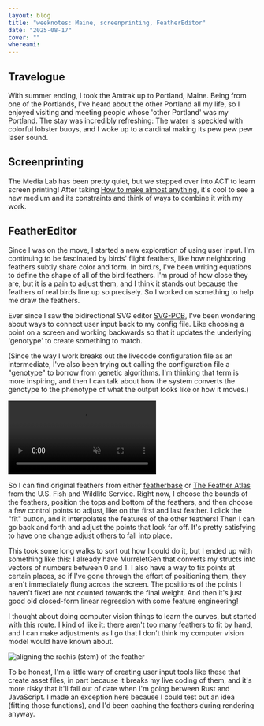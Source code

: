 ```yaml
---
layout: blog
title: "weeknotes: Maine, screenprinting, FeatherEditor"
date: "2025-08-17"
cover: ""
whereami:
---
```


## Travelogue

With summer ending, I took the Amtrak up to Portland, Maine. Being from one of the Portlands, I've heard about the other Portland all my life, so I enjoyed visiting and meeting people whose 'other Portland' was my Portland.
The stay was incredibly refreshing: The water is speckled with colorful lobster buoys, and I woke up to a cardinal making its pew pew pew laser sound.

## Screenprinting

The Media Lab has been pretty quiet, but we stepped over into ACT to learn screen printing! After taking [How to make almost anything](https://fab.cba.mit.edu/classes/863.24/people/JessicaLynnStringham/), it's cool to see a new medium and its constraints and think of ways to combine it with my work.

## FeatherEditor

Since I was on the move, I started a new exploration of using user input.
I'm continuing to be fascinated by birds' flight feathers, like how neighboring feathers subtly share color and form.
In bird.rs, I've been writing equations to define the shape of all of the bird feathers. I'm proud of how close they are, but it is a pain to adjust them, and I think it stands out because the feathers of real birds line up so precisely. So I worked on something to help me draw the feathers.

Ever since I saw the bidirectional SVG editor [SVG-PCB](https://cba.mit.edu/docs/papers/22.11.SVG-PCB.pdf), I've been wondering about ways to connect user input back to my config file. Like choosing a point on a screen and working backwards so that it updates the underlying 'genotype' to create something to match.

(Since the way I work breaks out the livecode configuration file as an intermediate, I've also been trying out calling the configuration file a "genotype" to borrow from genetic algorithms. I'm thinking that term is more inspiring, and then I can talk about how the system converts the genotype to the phenotype of what the output looks like or how it moves.)

<video class="floatmedimage" controls muted playsinline>
    <source src="/assets/imgs/imgs/20250817_quick.mp4" type="video/mp4">
    Video demo of aligning and fitting feather rachis.
</video>

So I can find original feathers from either [featherbase](https://www.featherbase.info/en/home) or [The Feather Atlas](https://www.fws.gov/lab/featheratlas/) from the U.S. Fish and Wildlife Service.
Right now, I choose the bounds of the feathers, position the tops and bottom of the feathers, and then choose a few control points to adjust, like on the first and last feather. I click the "fit" button, and it interpolates the features of the other feathers! Then I can go back and forth and adjust the points that look far off. It's pretty satisfying to have one change adjust others to fall into place.

This took some long walks to sort out how I could do it, but I ended up with something like this: I already have MurreletGen that converts my structs into vectors of numbers between 0 and 1.
I also have a way to fix points at certain places, so if I've gone through the effort of positioning them, they aren't immediately flung across the screen. The positions of the points I haven't fixed are not counted towards the final weight. And then it's just good old closed-form linear regression with some feature engineering!

I thought about doing computer vision things to learn the curves, but started with this route. I kind of like it: there aren't too many feathers to fit by hand, and I can make adjustments as I go that I don't think my computer vision model would have known about.

<img class="floatmedimage" src="/assets/imgs/imgs/20250817_full.png" alt="aligning the rachis (stem) of the feather">

To be honest, I'm a little wary of creating user input tools like these that create asset files, in part because it breaks my live coding of them, and it's more risky that it'll fall out of date when I'm going between Rust and JavaScript. I made an exception here because I could test out an idea (fitting those functions), and I'd been caching the feathers during rendering anyway.
